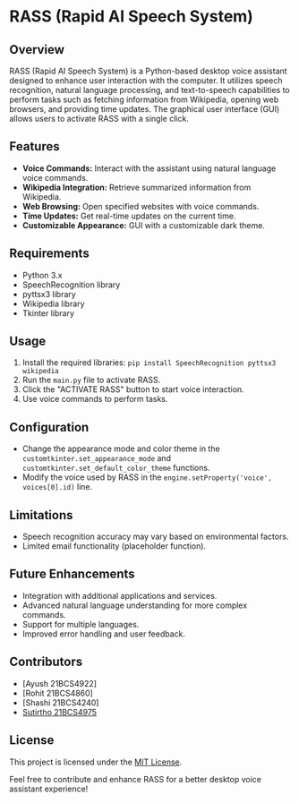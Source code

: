 # RASS (Rapid AI Speech System)

## Overview

RASS (Rapid AI Speech System) is a Python-based desktop voice assistant designed to enhance user interaction with the computer. It utilizes speech recognition, natural language processing, and text-to-speech capabilities to perform tasks such as fetching information from Wikipedia, opening web browsers, and providing time updates. The graphical user interface (GUI) allows users to activate RASS with a single click.

## Features

- **Voice Commands:** Interact with the assistant using natural language voice commands.
- **Wikipedia Integration:** Retrieve summarized information from Wikipedia.
- **Web Browsing:** Open specified websites with voice commands.
- **Time Updates:** Get real-time updates on the current time.
- **Customizable Appearance:** GUI with a customizable dark theme.

## Requirements

- Python 3.x
- SpeechRecognition library
- pyttsx3 library
- Wikipedia library
- Tkinter library

## Usage

1. Install the required libraries: `pip install SpeechRecognition pyttsx3 wikipedia`
2. Run the `main.py` file to activate RASS.
3. Click the "ACTIVATE RASS" button to start voice interaction.
4. Use voice commands to perform tasks.

## Configuration

- Change the appearance mode and color theme in the `customtkinter.set_appearance_mode` and `customtkinter.set_default_color_theme` functions.
- Modify the voice used by RASS in the `engine.setProperty('voice', voices[0].id)` line.

## Limitations

- Speech recognition accuracy may vary based on environmental factors.
- Limited email functionality (placeholder function).

## Future Enhancements

- Integration with additional applications and services.
- Advanced natural language understanding for more complex commands.
- Support for multiple languages.
- Improved error handling and user feedback.

## Contributors

- [Ayush 21BCS4922]
- [Rohit 21BCS4860]
- [Shashi 21BCS4240]
- [Sutirtho 21BCS4975](https://www.linkedin.com/in/sutirtho-chakravorty-239214231/)

## License

This project is licensed under the [MIT License](LICENSE).

Feel free to contribute and enhance RASS for a better desktop voice assistant experience!
